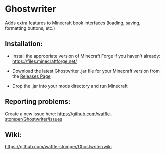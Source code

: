 # Ghostwriter

Adds extra features to Minecraft book interfaces (loading, saving, formatting buttons, etc.)

## Installation:

- Install the appropriate version of Minecraft Forge if you haven't already: https://files.minecraftforge.net/

- Download the latest Ghostwriter .jar file for your Minecraft version from the 
  [Releases Page](https://github.com/waffle-stomper/Ghostwriter/releases)
  
- Drop the .jar into your mods directory and run Minecraft

## Reporting problems:

Create a new issue here: https://github.com/waffle-stomper/Ghostwriter/issues

## Wiki:

https://github.com/waffle-stomper/Ghostwriter/wiki
